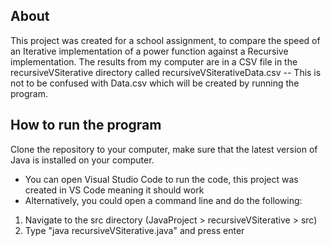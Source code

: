 ## About
This project was created for a school assignment, to compare the speed of an Iterative implementation of a power 
function against a Recursive implementation. The results from my computer are in a CSV file in the recursiveVSiterative
directory called recursiveVSiterativeData.csv -- This is not to be confused with Data.csv which will be created by running
the program.

## How to run the program

Clone the repository to your computer, make sure that the latest version of Java is installed on your computer.
- You can open Visual Studio Code to run the code, this project was created in VS Code meaning it should work
- Alternatively, you could open a command line and do the following:
1. Navigate to the src directory (JavaProject > recursiveVSiterative > src)
2. Type "java recursiveVSiterative.java" and press enter
